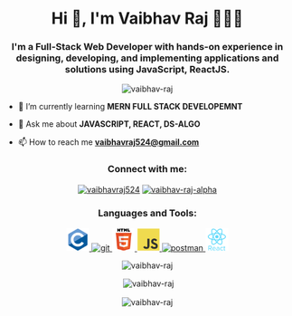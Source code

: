 <h1 align="center">Hi 👋, I'm Vaibhav Raj 👨🏻‍💻</h1>
<h3 align="center">I'm a Full-Stack Web Developer with hands-on experience in designing, developing, and implementing applications and solutions using JavaScript, ReactJS.</h3>

<p align="center"> <img src="https://komarev.com/ghpvc/?username=vaibhav-raj&label=Profile%20views&color=0e75b6&style=flat" alt="vaibhav-raj" /> </p>

- 🌱 I’m currently learning **MERN FULL STACK DEVELOPEMNT**

- 💬 Ask me about **JAVASCRIPT, REACT, DS-ALGO**

- 📫 How to reach me **vaibhavraj524@gmail.com**

<h3 align="center">Connect with me:</h3>
<p align="center">
<a href="https://twitter.com/vaibhavraj524" target="blank"><img align="center" src="https://raw.githubusercontent.com/rahuldkjain/github-profile-readme-generator/master/src/images/icons/Social/twitter.svg" alt="vaibhavraj524" height="30" width="40" /></a>
<a href="https://linkedin.com/in/vaibhav-raj-alpha" target="blank"><img align="center" src="https://raw.githubusercontent.com/rahuldkjain/github-profile-readme-generator/master/src/images/icons/Social/linked-in-alt.svg" alt="vaibhav-raj-alpha" height="30" width="40" /></a>
</p>

<h3 align="center">Languages and Tools:</h3>
<p align="center"> <a href="https://www.cprogramming.com/" target="_blank"> <img src="https://raw.githubusercontent.com/devicons/devicon/master/icons/c/c-original.svg" alt="c" width="40" height="40"/> </a> <a href="https://git-scm.com/" target="_blank"> <img src="https://www.vectorlogo.zone/logos/git-scm/git-scm-icon.svg" alt="git" width="40" height="40"/> </a> <a href="https://www.w3.org/html/" target="_blank"> <img src="https://raw.githubusercontent.com/devicons/devicon/master/icons/html5/html5-original-wordmark.svg" alt="html5" width="40" height="40"/> </a> <a href="https://developer.mozilla.org/en-US/docs/Web/JavaScript" target="_blank"> <img src="https://raw.githubusercontent.com/devicons/devicon/master/icons/javascript/javascript-original.svg" alt="javascript" width="40" height="40"/> </a> <a href="https://postman.com" target="_blank"> <img src="https://www.vectorlogo.zone/logos/getpostman/getpostman-icon.svg" alt="postman" width="40" height="40"/> </a> <a href="https://reactjs.org/" target="_blank"> <img src="https://raw.githubusercontent.com/devicons/devicon/master/icons/react/react-original-wordmark.svg" alt="react" width="40" height="40"/> </a> </p>

<p align="center"><img src="https://github-readme-stats.vercel.app/api/top-langs?username=vaibhav-raj&show_icons=true&locale=en&layout=compact" alt="vaibhav-raj" /></p>

<p align="center">&nbsp;<img align="center" src="https://github-readme-stats.vercel.app/api?username=vaibhav-raj&show_icons=true&locale=en" alt="vaibhav-raj" /></p>

<p align="center"><img align="center" src="https://github-readme-streak-stats.herokuapp.com/?user=vaibhav-raj&" alt="vaibhav-raj" /></p>
